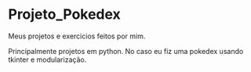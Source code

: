 # Projeto_Pokedex
 Meus projetos e exercicios feitos por mim.

 Principalmente projetos em python.
 No caso eu fiz uma pokedex usando tkinter e modularização.
